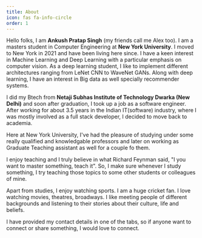 ```yaml
---
title: About
icon: fas fa-info-circle
order: 1
---
```


Hello folks, I am **Ankush Pratap Singh** (my friends call me Alex too). I am a masters student in Computer Engineering at **New York University**. I moved to New York in 2021 and have been living here since. I have a keen interest in Machine Learning and Deep Learning with a particular emphasis on computer vision. As a deep learning student, I like to implement different architectures ranging from LeNet CNN to WaveNet GANs. Along with deep learning, I have an interest in Big data as well specially recommender systems. 

I did my Btech from **Netaji Subhas Institute of Technology Dwarka (New Delhi)** and soon after graduation, I took up a job as a software engineer.
After working for about 3.5 years in the Indian IT(software) industry, where I was mostly involved as a full stack developer, I decided to move back to academia.

Here at New York University, I've had the pleasure of studying under some really qualified and knowledgable professors and later on working as Graduate Teaching assistant as well for a couple fo them. 

I enjoy teaching and I truly believe in what Richard Feynman said, "I you want to master something, teach it". So, I make sure whenever I study something, I try teaching those topics to some other students or colleagues of mine.

Apart from studies, I enjoy watching sports. I am a huge cricket fan. I love watching movies, theatres, broadways. I like meeting people of different backgrounds and listening to their stories about their culture, life and beliefs.

I have provided my contact details in one of the tabs, so if anyone want to connect or share something, I would love to connect.
